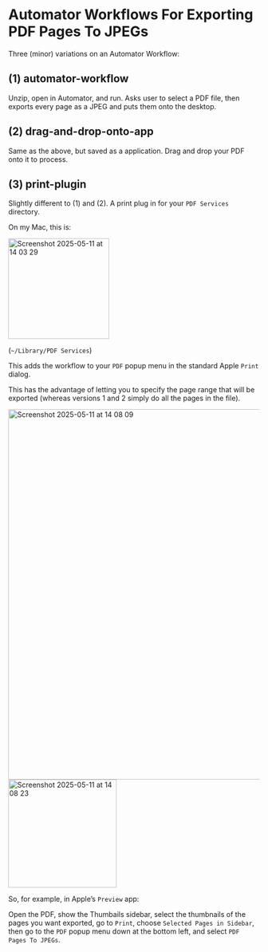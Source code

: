 # Automator Workflows For Exporting PDF Pages To JPEGs

Three (minor) variations on an Automator Workflow:

## (1) automator-workflow

Unzip, open in Automator, and run. Asks user to select a PDF file, then exports every page as a JPEG and puts them onto the desktop.

## (2) drag-and-drop-onto-app

Same as the above, but saved as a application. Drag and drop your PDF onto it to process.

## (3) print-plugin

Slightly different to (1) and (2). A print plug in for your `PDF Services` directory.

On my Mac, this is:

<img width="202" alt="Screenshot 2025-05-11 at 14 03 29" src="https://github.com/user-attachments/assets/2d476731-85a8-4d14-b6fa-25f2a58d9dff" />

(`~/Library/PDF Services`)

This adds the workflow to your `PDF` popup menu in the standard Apple `Print` dialog.

This has the advantage of letting you to specify the page range that will be exported (whereas versions 1 and 2 simply do all the pages in the file).

<img width="743" alt="Screenshot 2025-05-11 at 14 08 09" src="https://github.com/user-attachments/assets/0d23028e-747a-4385-b7b4-9f0b140094a9" />

<img width="217" alt="Screenshot 2025-05-11 at 14 08 23" src="https://github.com/user-attachments/assets/cc682c9e-8ead-4ee9-9f02-f36706c9353f" />

So, for example, in Apple’s `Preview` app:

Open the PDF, show the Thumbails sidebar, select the thumbnails of the pages you want exported, go to `Print`, choose `Selected Pages in Sidebar`, then go to the `PDF` popup menu down at the bottom left, and select `PDF Pages To JPEGs`.

